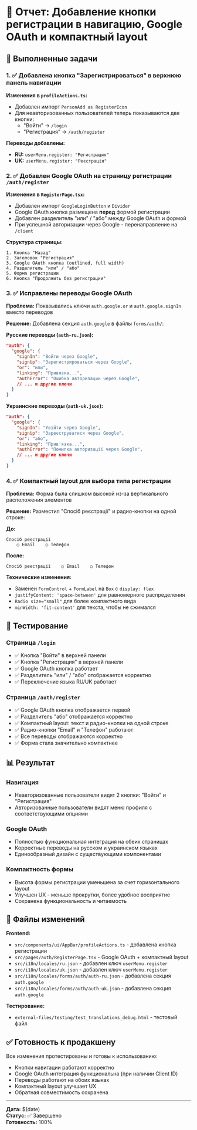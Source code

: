 # 📝 Отчет: Добавление кнопки регистрации в навигацию, Google OAuth и компактный layout

## 🎯 Выполненные задачи

### 1. ✅ Добавлена кнопка "Зарегистрироваться" в верхнюю панель навигации

**Изменения в `profileActions.ts`:**
- Добавлен импорт `PersonAdd as RegisterIcon`
- Для неавторизованных пользователей теперь показываются две кнопки:
  - "Войти" → `/login`
  - "Регистрация" → `/auth/register`

**Переводы добавлены:**
- **RU:** `userMenu.register: "Регистрация"`
- **UK:** `userMenu.register: "Реєстрація"`

### 2. ✅ Добавлен Google OAuth на страницу регистрации `/auth/register`

**Изменения в `RegisterPage.tsx`:**
- Добавлен импорт `GoogleLoginButton` и `Divider`
- Google OAuth кнопка размещена **перед** формой регистрации
- Добавлен разделитель "или" / "або" между Google OAuth и формой
- При успешной авторизации через Google - перенаправление на `/client`

**Структура страницы:**
```
1. Кнопка "Назад"
2. Заголовок "Регистрация"
3. Google OAuth кнопка (outlined, full width)
4. Разделитель "или" / "або"
5. Форма регистрации
6. Кнопка "Продолжить без регистрации"
```

### 3. ✅ Исправлены переводы Google OAuth

**Проблема:** Показывались ключи `auth.google.or` и `auth.google.signIn` вместо переводов

**Решение:** Добавлена секция `auth.google` в файлы `forms/auth/`:

**Русские переводы (`auth-ru.json`):**
```json
"auth": {
  "google": {
    "signIn": "Войти через Google",
    "signUp": "Зарегистрироваться через Google", 
    "or": "или",
    "linking": "Привязка...",
    "authError": "Ошибка авторизации через Google",
    // ... и другие ключи
  }
}
```

**Украинские переводы (`auth-uk.json`):**
```json
"auth": {
  "google": {
    "signIn": "Увійти через Google",
    "signUp": "Зареєструватися через Google",
    "or": "або", 
    "linking": "Прив'язка...",
    "authError": "Помилка авторизації через Google",
    // ... и другие ключи
  }
}
```

### 4. ✅ Компактный layout для выбора типа регистрации

**Проблема:** Форма была слишком высокой из-за вертикального расположения элементов

**Решение:** Разместил "Спосіб реєстрації" и радио-кнопки на одной строке:

**До:**
```
Спосіб реєстрації
    ○ Email    ○ Телефон
```

**После:**
```
Спосіб реєстрації    ○ Email    ○ Телефон
```

**Технические изменения:**
- Заменен `FormControl` + `FormLabel` на `Box` с `display: flex`
- `justifyContent: 'space-between'` для равномерного распределения
- `Radio size="small"` для более компактного вида
- `minWidth: 'fit-content'` для текста, чтобы не сжимался

## 🧪 Тестирование

### Страница `/login`
- ✅ Кнопка "Войти" в верхней панели
- ✅ Кнопка "Регистрация" в верхней панели  
- ✅ Google OAuth кнопка работает
- ✅ Разделитель "или" / "або" отображается корректно
- ✅ Переключение языка RU/UK работает

### Страница `/auth/register`
- ✅ Google OAuth кнопка отображается первой
- ✅ Разделитель "або" отображается корректно
- ✅ Компактный layout: текст и радио-кнопки на одной строке
- ✅ Радио-кнопки "Email" и "Телефон" работают
- ✅ Все переводы отображаются корректно
- ✅ Форма стала значительно компактнее

## 📊 Результат

### Навигация
- Неавторизованные пользователи видят 2 кнопки: "Войти" и "Регистрация"
- Авторизованные пользователи видят меню профиля с соответствующими опциями

### Google OAuth  
- Полностью функциональная интеграция на обеих страницах
- Корректные переводы на русском и украинском языках
- Единообразный дизайн с существующими компонентами

### Компактность формы
- Высота формы регистрации уменьшена за счет горизонтального layout
- Улучшен UX - меньше прокрутки, более удобное восприятие
- Сохранена функциональность и читаемость

## 🔧 Файлы изменений

**Frontend:**
- `src/components/ui/AppBar/profileActions.ts` - добавлена кнопка регистрации
- `src/pages/auth/RegisterPage.tsx` - Google OAuth + компактный layout
- `src/i18n/locales/ru.json` - добавлен ключ `userMenu.register`
- `src/i18n/locales/uk.json` - добавлен ключ `userMenu.register`
- `src/i18n/locales/forms/auth/auth-ru.json` - добавлена секция `auth.google`
- `src/i18n/locales/forms/auth/auth-uk.json` - добавлена секция `auth.google`

**Тестирование:**
- `external-files/testing/test_translations_debug.html` - тестовый файл

## ✅ Готовность к продакшену

Все изменения протестированы и готовы к использованию:
- Кнопки навигации работают корректно
- Google OAuth интеграция функциональна (при наличии Client ID)
- Переводы работают на обоих языках
- Компактный layout улучшает UX
- Обратная совместимость сохранена

---
**Дата:** $(date)  
**Статус:** ✅ Завершено  
**Готовность:** 100% 